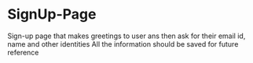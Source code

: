 # SignUp-Page
Sign-up page that makes greetings to user ans then ask for their email id, name and other identities
All the information should be saved for future reference
